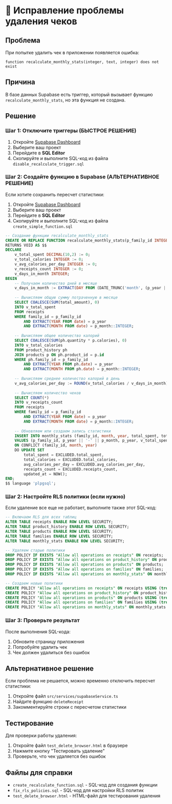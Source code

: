 # 🔧 Исправление проблемы удаления чеков

## Проблема
При попытке удалить чек в приложении появляется ошибка:
```
function recalculate_monthly_stats(integer, text, integer) does not exist
```

## Причина
В базе данных Supabase есть триггер, который вызывает функцию `recalculate_monthly_stats`, но эта функция не создана.

## Решение

### Шаг 1: Отключите триггеры (БЫСТРОЕ РЕШЕНИЕ)
1. Откройте [Supabase Dashboard](https://supabase.com/dashboard)
2. Выберите ваш проект
3. Перейдите в **SQL Editor**
4. Скопируйте и выполните SQL-код из файла `disable_recalculate_trigger.sql`

### Шаг 2: Создайте функцию в Supabase (АЛЬТЕРНАТИВНОЕ РЕШЕНИЕ)
Если хотите сохранить пересчет статистики:
1. Откройте [Supabase Dashboard](https://supabase.com/dashboard)
2. Выберите ваш проект
3. Перейдите в **SQL Editor**
4. Скопируйте и выполните SQL-код из файла `create_simple_function.sql`

```sql
-- Создание функции recalculate_monthly_stats
CREATE OR REPLACE FUNCTION recalculate_monthly_stats(p_family_id INTEGER, p_month VARCHAR(10), p_year INTEGER)
RETURNS VOID AS $$
DECLARE
    v_total_spent DECIMAL(10,2) := 0;
    v_total_calories INTEGER := 0;
    v_avg_calories_per_day INTEGER := 0;
    v_receipts_count INTEGER := 0;
    v_days_in_month INTEGER;
BEGIN
    -- Получаем количество дней в месяце
    v_days_in_month := EXTRACT(DAY FROM (DATE_TRUNC('month', (p_year || '-' || p_month || '-01')::DATE) + INTERVAL '1 month - 1 day'));
    
    -- Вычисляем общую сумму потраченную в месяце
    SELECT COALESCE(SUM(total_amount), 0)
    INTO v_total_spent
    FROM receipts
    WHERE family_id = p_family_id
        AND EXTRACT(YEAR FROM date) = p_year
        AND EXTRACT(MONTH FROM date) = p_month::INTEGER;
    
    -- Вычисляем общее количество калорий
    SELECT COALESCE(SUM(ph.quantity * p.calories), 0)
    INTO v_total_calories
    FROM product_history ph
    JOIN products p ON ph.product_id = p.id
    WHERE ph.family_id = p_family_id
        AND EXTRACT(YEAR FROM ph.date) = p_year
        AND EXTRACT(MONTH FROM ph.date) = p_month::INTEGER;
    
    -- Вычисляем среднее количество калорий в день
    v_avg_calories_per_day := ROUND(v_total_calories / v_days_in_month);
    
    -- Вычисляем количество чеков
    SELECT COUNT(*)
    INTO v_receipts_count
    FROM receipts
    WHERE family_id = p_family_id
        AND EXTRACT(YEAR FROM date) = p_year
        AND EXTRACT(MONTH FROM date) = p_month::INTEGER;
    
    -- Обновляем или создаем запись статистики
    INSERT INTO monthly_stats (family_id, month, year, total_spent, total_calories, avg_calories_per_day, receipts_count)
    VALUES (p_family_id, p_year || '-' || p_month, p_year, v_total_spent, v_total_calories, v_avg_calories_per_day, v_receipts_count)
    ON CONFLICT (family_id, month, year)
    DO UPDATE SET
        total_spent = EXCLUDED.total_spent,
        total_calories = EXCLUDED.total_calories,
        avg_calories_per_day = EXCLUDED.avg_calories_per_day,
        receipts_count = EXCLUDED.receipts_count,
        updated_at = NOW();
END;
$$ language 'plpgsql';
```

### Шаг 2: Настройте RLS политики (если нужно)
Если удаление все еще не работает, выполните также этот SQL-код:

```sql
-- Включаем RLS для всех таблиц
ALTER TABLE receipts ENABLE ROW LEVEL SECURITY;
ALTER TABLE product_history ENABLE ROW LEVEL SECURITY;
ALTER TABLE products ENABLE ROW LEVEL SECURITY;
ALTER TABLE families ENABLE ROW LEVEL SECURITY;
ALTER TABLE monthly_stats ENABLE ROW LEVEL SECURITY;

-- Удаляем старые политики
DROP POLICY IF EXISTS "Allow all operations on receipts" ON receipts;
DROP POLICY IF EXISTS "Allow all operations on product_history" ON product_history;
DROP POLICY IF EXISTS "Allow all operations on products" ON products;
DROP POLICY IF EXISTS "Allow all operations on families" ON families;
DROP POLICY IF EXISTS "Allow all operations on monthly_stats" ON monthly_stats;

-- Создаем новые политики
CREATE POLICY "Allow all operations on receipts" ON receipts USING (true);
CREATE POLICY "Allow all operations on product_history" ON product_history USING (true);
CREATE POLICY "Allow all operations on products" ON products USING (true);
CREATE POLICY "Allow all operations on families" ON families USING (true);
CREATE POLICY "Allow all operations on monthly_stats" ON monthly_stats USING (true);
```

### Шаг 3: Проверьте результат
После выполнения SQL-кода:
1. Обновите страницу приложения
2. Попробуйте удалить чек
3. Чек должен удалиться без ошибок

## Альтернативное решение
Если проблема не решается, можно временно отключить пересчет статистики:

1. Откройте файл `src/services/supabaseService.ts`
2. Найдите функцию `deleteReceipt`
3. Закомментируйте строки с пересчетом статистики

## Тестирование
Для проверки работы удаления:
1. Откройте файл `test_delete_browser.html` в браузере
2. Нажмите кнопку "Тестировать удаление"
3. Проверьте, что чек удаляется без ошибок

## Файлы для справки
- `create_recalculate_function.sql` - SQL-код для создания функции
- `fix_rls_policies.sql` - SQL-код для настройки RLS политик
- `test_delete_browser.html` - HTML-файл для тестирования удаления
